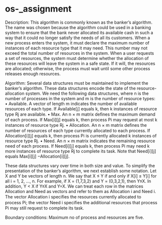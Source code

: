 # os-_assignment
Description:
	This algorithm is commonly known as the banker’s algorithm. The name was chosen because the algorithm could be used in a banking system to ensure that the bank never
allocated its available cash in such a way that it could no longer satisfy the needs of all its customers. When a new process enters the system, it must declare the maximum number of instances of each resource type that it may need. This number may not exceed the total number of resources in the system. When a user requests a set of resources, the system must determine whether the allocation of these resources will leave the system in a safe state. If it will, the resources are allocated; otherwise, the process must wait until some other process releases enough resources.

Algorithm:
	Several data structures must be maintained to implement the banker’s algorithm. These data structures encode the state of the resource-allocation system. We need the following data structures, where n is the number of processes in the system and m is the number of resource types:
 • Available. A vector of length m indicates the number of available resources of each type. If Available[j] equals k, then k instances of resource type Rj are available.
 • Max. An n × m matrix deﬁnes the maximum demand of each process. If Max[i][j] equals k, then process Pi may request at most k instances of resource type Rj.
 • Allocation. An n × m matrix deﬁnes the number of resources of each type currently allocated to each process. If Allocation[i][j] equals k, then process Pi is currently allocated k instances of resource type Rj.
 • Need. An n × m matrix indicates the remaining resource need of each process. If Need[i][j] equals k, then process Pi may need k more instances of resource type Rj to complete its task. Note that Need[i][j] equals Max[i][j] −Allocation[i][j]. 

These data structures vary over time in both size and value. To simplify the presentation of the banker’s algorithm, we next establish some notation. Let X and Y be vectors of length n. We say that X ≤ Y if and only if X[i] ≤ Y[i] for all i = 1, 2, ..., n. For example, if X = (1,7,3,2) and Y = (0,3,2,1), then Y≤X. In addition, Y < X if Y≤X and Y=X. We can treat each row in the matrices Allocation and Need as vectors and refer to them as Allocation i and Need i. The vector Allocation i speciﬁes the resources currently allocated to process Pi; the vector Need i speciﬁes the additional resources that process Pi may still request to complete its task.

Boundary conditions:
	Maximum no of process and resources are five.
